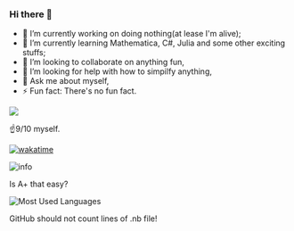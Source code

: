 ### Hi there 👋

- 🔭 I’m currently working on doing nothing(at lease I'm alive);
- 🌱 I’m currently learning Mathematica, C#, Julia and some other exciting stuffs;
- 👯 I’m looking to collaborate on anything fun,
- 🤔 I’m looking for help with how to simpilfy anything,
- 💬 Ask me about myself,
- ⚡ Fun fact: There's no fun fact.


![](https://visitor-badge.glitch.me/badge?page_id=BillKerman.readme)

☝️9/10 myself.

[![wakatime](https://wakatime.com/badge/user/8fdc30f4-b81f-446f-9b1d-b31833ed1004.svg)](https://wakatime.com/@8fdc30f4-b81f-446f-9b1d-b31833ed1004.svg)


![info](https://github-readme-stats.vercel.app/api?username=BillKerman&show_icons=true&count_private=true&hide=prs&theme=dracula)

Is A+ that easy?

![Most Used Languages](https://github-readme-stats.vercel.app/api/top-langs/?username=BillKerman&theme=dark)

GitHub should not count lines of .nb file!

<!-- waka-box start -->
 <!-- waka-box end -->
